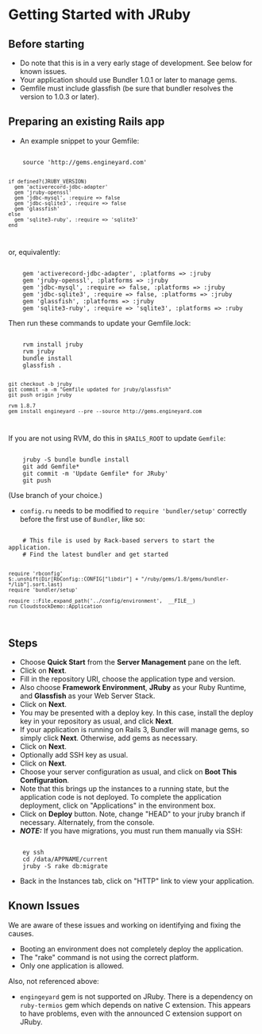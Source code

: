 # Getting Started with JRuby

## Before starting

  * Do note that this is in a very early stage of development. See below for known issues.
  * Your application should use Bundler 1.0.1 or later to manage gems.
  * Gemfile must include glassfish (be sure that bundler resolves the version to 1.0.3 or later).

## Preparing an existing Rails app

- An example snippet to your Gemfile:

<code>
    source 'http://gems.engineyard.com'
    
    if defined?(JRUBY_VERSION)
      gem 'activerecord-jdbc-adapter'
      gem 'jruby-openssl'
      gem 'jdbc-mysql', :require => false
      gem 'jdbc-sqlite3', :require => false
      gem 'glassfish'
    else
      gem 'sqlite3-ruby', :require => 'sqlite3'
    end
</code>

or, equivalently:

<code>
    gem 'activerecord-jdbc-adapter', :platforms => :jruby
    gem 'jruby-openssl', :platforms => :jruby
    gem 'jdbc-mysql', :require => false, :platforms => :jruby
    gem 'jdbc-sqlite3', :require => false, :platforms => :jruby
    gem 'glassfish', :platforms => :jruby
    gem 'sqlite3-ruby', :require => 'sqlite3', :platforms => :ruby
</code>

Then run these commands to update your Gemfile.lock:

<code>
    rvm install jruby
    rvm jruby
    bundle install
    glassfish .
    
    git checkout -b jruby
    git commit -a -m "Gemfile updated for jruby/glassfish"
    git push origin jruby
    
    rvm 1.8.7
    gem install engineyard --pre --source http://gems.engineyard.com
</code>

If you are not using RVM, do this in `$RAILS_ROOT` to update `Gemfile`:

<code>
    jruby -S bundle bundle install
    git add Gemfile*
    git commit -m 'Update Gemfile* for JRuby'
    git push
</code>

(Use branch of your choice.)

- `config.ru` needs to be modified to `require 'bundler/setup'` correctly before the first use of `Bundler`, like so:

<code>
    # This file is used by Rack-based servers to start the application.
    # Find the latest bundler and get started                          
    
    require 'rbconfig'
    $:.unshift(Dir[RbConfig::CONFIG["libdir"] + "/ruby/gems/1.8/gems/bundler-*/lib"].sort.last)
    require 'bundler/setup'
    
    require ::File.expand_path('../config/environment',  __FILE__)
    run CloudstockDemo::Application
</code>

## Steps


  - Choose **Quick Start** from the **Server Management** pane on the left.
  - Click on **Next**.
  - Fill in the repository URI, choose the application type and version.
  - Also choose **Framework Environment**, **JRuby** as your Ruby Runtime, and **Glassfish** as your Web Server Stack.
  - Click on **Next**.
  - You may be presented with a deploy key. In this case, install the deploy key in your repository as usual, and click **Next**.
  - If your application is running on Rails 3, Bundler will manage gems, so simply click **Next**. Otherwise, add gems as necessary.
  - Click on **Next**.
  - Optionally add SSH key as usual.
  - Click on **Next**.
  - Choose your server configuration as usual, and click on **Boot This Configuration**.
  - Note that this brings up the instances to a running state, but the application code is not deployed. To complete the application deployment, click on "Applications" in the environment box.
  - Click on **Deploy** button. Note, change "HEAD" to your jruby branch if necessary. Alternately, from the console.
  - ***NOTE:*** If you have migrations, you must run them manually via SSH:
  
<code>
    ey ssh
    cd /data/APPNAME/current
    jruby -S rake db:migrate
</code>
      
  - Back in the Instances tab, click on "HTTP" link to view your application.

## Known Issues

We are aware of these issues and working on identifying and fixing the causes.

  - Booting an environment does not completely deploy the application.
  - The "rake" command is not using the correct platform.
  - Only one application is allowed.

Also, not referenced above:

  - `engingeyard` gem is not supported on JRuby. There is a dependency on `ruby-termios` gem which depends on native C extension. This appears to have problems, even with the announced C extension support on JRuby.